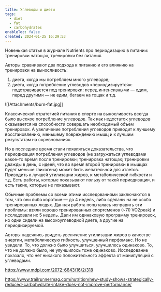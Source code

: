 ```yaml
---
title: Углеводы и диеты
tags:
  - diet
  - fat
  - carbohydrates
enableToc: false
created: 2024-01-25 16:29:53
---
```

Новенькая статья в журнале Nutrients про периодизацию в питании: тренировки натощак, тренировки без питания.

Авторы сравнивают два подхода к питанию и его влиянию на тренировки на выносливость:
1. диета, когда мы потребляем много углеводов;
2. диета, когда потребление углеводов «периодизируется»: подстравивается под тренировки: перед интенсивными — едим, перед другими — не едим, бегаем на тощак и т.д.

![[Attachments/burn-fat.jpg]]

Классической стратегией питания в спорте на выносливость всегда было высокое потребление углеводов. Так как недостаток углеводов сказывается на способности совершать необходимый объем тренировок. А увеличение потребления углеводов приводит к лучшему восстановлению, меньшему повреждению мышц и к лучшим результатам на соревнованиях.

Но в последние время стали появляться доказательства, что периодизация потребления углеводов (не загружаться углеводами какое-то время после тренировки; тренировка натощак; тренировки дважды в день, с идеей, что во время второй тренировки в мышцах будет меньше гликогена) может быть желательной для атлетов. Приводить к лучшей утилизации жиров, к метаболической гибкости и т.д. Есть работы, которые показывают пользу от такой периодизации, и есть такие, которые не показывают. 

Обычные проблемы со всеми этими исследованиями заключаются в том, что они либо короткие — до 4 недель, либо сделаны на не особо тренированных людях. Данная работа попыталась исправить эти проблемы: взяли хорошо тренированных спортсменов (~70 VO2peak) и исследовали их 5 недель. Дали им одинаковую программу тренировок, но одни сидели на высокоуглеводной диете, а другие на периодизируемой. 

Авторы надеялись увидеть увеличение утилизации жиров в качестве энергии, метаболическую гибкость, улучшенный перфоманс. Но не увидели. То, что должно было улучшиться, улучшилось одинаково. То, что не должно было, не улучшилось тоже одинаково. Исследование показало, что нет никакого положительного эффекта от манипуляций с углеводами.

https://www.mdpi.com/2072-6643/16/2/318

https://www.trailrunnermag.com/nutrition/new-study-shows-strategically-reduced-carbohydrate-intake-does-not-improve-performance/